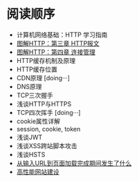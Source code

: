 # 阅读顺序

- 计算机网络基础：HTTP 学习指南
- [图解HTTP：第三章 HTTP报文](https://github.com/woai30231/http/tree/master/%E7%AC%AC%E4%B8%89%E7%AB%A0%20HTTP%E6%8A%A5%E6%96%87)
- [图解HTTP：第四章 连接管理](https://github.com/woai30231/http/tree/master/%E7%AC%AC%E5%9B%9B%E7%AB%A0%20%E8%BF%9E%E6%8E%A5%E7%AE%A1%E7%90%86)
- HTTP缓存机制及原理
- HTTP缓存位置 
- CDN原理 [doing···]
- DNS原理
- TCP三次握手
- 浅谈HTTP与HTTPS
- TCP四次挥手 [doing···]
- cookie属性详解
- session, cookie, token
- 浅谈JWT
- 浅谈XSS跨站脚本攻击
- 浅谈HSTS
- [从输入URL到页面加载完成期间发生了什么](https://github.com/Vuact/Blog/blob/main/base/http/%E4%BB%8E%E8%BE%93%E5%85%A5URL%E5%88%B0%E9%A1%B5%E9%9D%A2%E5%8A%A0%E8%BD%BD%E5%AE%8C%E6%88%90%E6%9C%9F%E9%97%B4%E5%8F%91%E7%94%9F%E4%BA%86%E4%BB%80%E4%B9%88.md)
- [高性能网站建设](https://github.com/Vuact/Blog/blob/main/base/http/%E9%AB%98%E6%80%A7%E8%83%BD%E7%BD%91%E7%AB%99%E5%BB%BA%E8%AE%BE.md)



